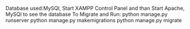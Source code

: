 Database used:MySQl,
Start XAMPP Control Panel and than Start Apache, MySQl to see the database
To Migrate and Run:
python manage.py runserver
python manage.py makemigrations
python manage.py migrate

